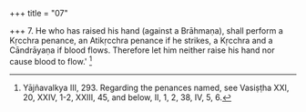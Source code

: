 +++
title = "07"

+++
7. He who has raised his hand (against a Brāhmaṇa), shall perform a Kṛcchra penance, an Atikṛcchra penance if he strikes, a Kṛcchra and a Cāndrāyaṇa if blood flows. Therefore let him neither raise his hand nor cause blood to flow.' [^5] 


[^5]:  Yājñavalkya III, 293. Regarding the penances named, see Vasiṣṭha XXI, 20, XXIV, 1-2, XXIII, 45, and below, II, 1, 2, 38, IV, 5, 6.
